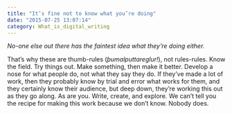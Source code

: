 ```yaml
---
title: "It’s fine not to know what you’re doing"
date: "2015-07-25 13:07:14"
category: What_is_digital_writing
---
```


*No-one else out there has the faintest idea what they’re doing either.*

That’s why these are thumb-rules (*þumalputtareglur!*), not rules-rules.
Know the field. Try things out. Make something, then make it better.
Develop a nose for what people do, not what they say they do. If they’ve
made a lot of work, then they probably know by trial and error what
works for them, and they certainly know their audience, but deep down,
they’re working this out as they go along. As are you. Write, create,
and explore. We can’t tell you the recipe for making this work because
we don’t know. Nobody does.
